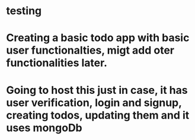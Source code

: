 # testing

# Creating a basic todo app with basic user functionalties, migt add oter functionalities later.

# Going to host this just in case, it has user verification, login and signup, creating todos, updating them and it uses mongoDb
